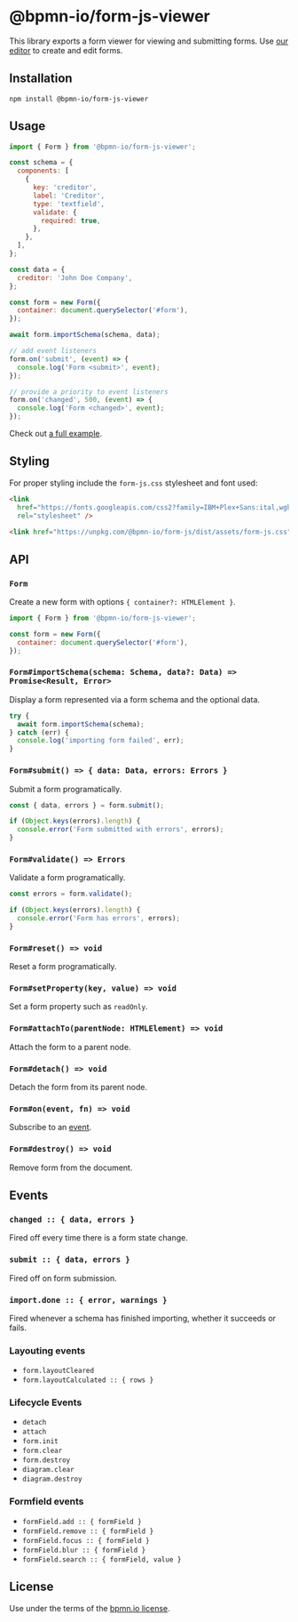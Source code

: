 # @bpmn-io/form-js-viewer

This library exports a form viewer for viewing and submitting forms. Use [our editor](../form-js-editor) to create and edit forms.

## Installation

```
npm install @bpmn-io/form-js-viewer
```

## Usage

```javascript
import { Form } from '@bpmn-io/form-js-viewer';

const schema = {
  components: [
    {
      key: 'creditor',
      label: 'Creditor',
      type: 'textfield',
      validate: {
        required: true,
      },
    },
  ],
};

const data = {
  creditor: 'John Doe Company',
};

const form = new Form({
  container: document.querySelector('#form'),
});

await form.importSchema(schema, data);

// add event listeners
form.on('submit', (event) => {
  console.log('Form <submit>', event);
});

// provide a priority to event listeners
form.on('changed', 500, (event) => {
  console.log('Form <changed>', event);
});
```

Check out [a full example](https://github.com/bpmn-io/form-js-examples).

## Styling

For proper styling include the `form-js.css` stylesheet and font used:

```html
<link
  href="https://fonts.googleapis.com/css2?family=IBM+Plex+Sans:ital,wght@0,400;0,600;1,400&display=swap"
  rel="stylesheet" />

<link href="https://unpkg.com/@bpmn-io/form-js/dist/assets/form-js.css" rel="stylesheet" />
```

## API

### `Form`

Create a new form with options `{ container?: HTMLElement }`.

```javascript
import { Form } from '@bpmn-io/form-js-viewer';

const form = new Form({
  container: document.querySelector('#form'),
});
```

### `Form#importSchema(schema: Schema, data?: Data) => Promise<Result, Error>`

Display a form represented via a form schema and the optional data.

```javascript
try {
  await form.importSchema(schema);
} catch (err) {
  console.log('importing form failed', err);
}
```

### `Form#submit() => { data: Data, errors: Errors }`

Submit a form programatically.

```javascript
const { data, errors } = form.submit();

if (Object.keys(errors).length) {
  console.error('Form submitted with errors', errors);
}
```

### `Form#validate() => Errors`

Validate a form programatically.

```javascript
const errors = form.validate();

if (Object.keys(errors).length) {
  console.error('Form has errors', errors);
}
```

### `Form#reset() => void`

Reset a form programatically.

### `Form#setProperty(key, value) => void`

Set a form property such as `readOnly`.

### `Form#attachTo(parentNode: HTMLElement) => void`

Attach the form to a parent node.

### `Form#detach() => void`

Detach the form from its parent node.

### `Form#on(event, fn) => void`

Subscribe to an [event](#events).

### `Form#destroy() => void`

Remove form from the document.

## Events

### `changed :: { data, errors }`

Fired off every time there is a form state change.

### `submit :: { data, errors }`

Fired off on form submission.

### `import.done :: { error, warnings }`

Fired whenever a schema has finished importing, whether it succeeds or fails.

### Layouting events

- `form.layoutCleared`
- `form.layoutCalculated :: { rows }`

### Lifecycle Events

- `detach`
- `attach`
- `form.init`
- `form.clear`
- `form.destroy`
- `diagram.clear`
- `diagram.destroy`

### Formfield events

- `formField.add :: { formField }`
- `formField.remove :: { formField }`
- `formField.focus :: { formField }`
- `formField.blur :: { formField }`
- `formField.search :: { formField, value }`

## License

Use under the terms of the [bpmn.io license](http://bpmn.io/license).
